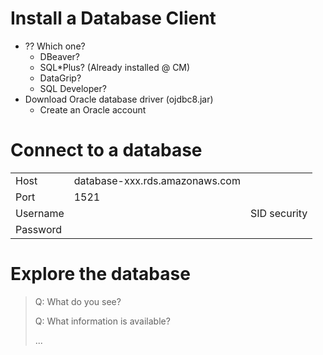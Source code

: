 # Install a Database Client

- ?? Which one?
  - DBeaver?
  - SQL*Plus? (Already installed @ CM)
  - DataGrip?
  - SQL Developer?
- Download Oracle database driver (ojdbc8.jar)
  - Create an Oracle account

# Connect to a database
| | | |
| --- | --- | --- |
| Host | database-xxx.rds.amazonaws.com |
| Port | 1521 |
| Username | <your name> | SID security |
| Password | <your name> |

# Explore the database
> Q: What do you see?
>
> Q: What information is available?
>
> ...